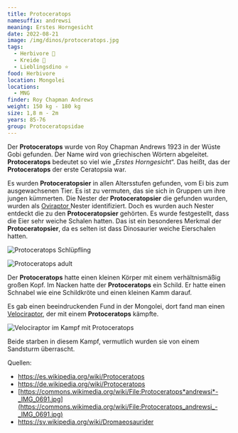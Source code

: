 ```yaml
---
title: Protoceratops
namesuffix: andrewsi
meaning: Erstes Horngesicht
date: 2022-08-21
image: /img/dinos/protoceratops.jpg
tags:
  - Herbivore 🌿
  - Kreide 🦴
  - Lieblingsdino ⭐
food: Herbivore
location: Mongolei
locations:
  - MNG
finder: Roy Chapman Andrews
weight: 150 kg - 180 kg
size: 1,8 m - 2m
years: 85-76
group: Protoceratopsidae
---
```

Der **Protoceratops** wurde von Roy Chapman Andrews 1923 in der Wüste Gobi gefunden. Der Name wird von griechischen Wörtern abgeleitet. **Protoceratops** bedeutet so viel wie „*Erstes Horngesich*t“. Das heißt, das der **Protoceratops** der erste Ceratopsia war.

Es wurden **Protoceratopsier** in allen Altersstufen gefunden, vom Ei bis zum ausgewachsenen Tier. Es ist zu vermuten, das sie sich in Gruppen um ihre jungen kümmerten. Die Nester der **Protoceratopsier** die gefunden wurden, wurden als [Oviraptor ](/dinos/oviraptor/)Nester identifiziert. Doch es wurden auch Nester entdeckt die zu den **Protoceratopsier** gehörten. Es wurde festgestellt, dass die Eier sehr weiche Schalen hatten. Das ist ein besonderes Merkmal der **Protoceratopsier**, da es selten ist dass Dinosaurier weiche Eierschalen hatten.

![Protoceratops Schlüpfling](/img/dinos/protoceratops-schlüpfling.jpg)

![Protoceratops adult](/img/dinos/protoceratops-adult.jpg)

Der **Protoceratops** hatte einen kleinen Körper mit einem verhältnismäßig großen Kopf. Im Nacken hatte der **Protoceratops** ein Schild.
Er hatte einen Schnabel wie eine Schildkröte und einen kleinen Kamm darauf.

Es gab einen beeindruckenden Fund in der Mongolei, dort fand man einen [Velociraptor](/dinos/velociraptor/), der mit einem **Protoceratops** kämpfte.

![Velociraptor im Kampf mit Protoceratops](/img/dinos/velociraptor-protoceratops-kampf.jpg)

Beide starben in diesem Kampf, vermutlich wurden sie von einem Sandsturm überrascht.

Quellen: 

* <https://es.wikipedia.org/wiki/Protoceratops>
* <https://de.wikipedia.org/wiki/Protoceratops>
* [https://commons.wikimedia.org/wiki/File:Protoceratops*andrewsi*-_IMG_0691.jpg](https://commons.wikimedia.org/wiki/File:Protoceratops_andrewsi_-_IMG_0691.jpg)
* <https://sv.wikipedia.org/wiki/Dromaeosaurider>